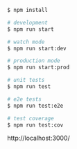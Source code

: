 ```bash
$ npm install
```

```bash
# development
$ npm run start

# watch mode
$ npm run start:dev

# production mode
$ npm run start:prod
```

```bash
# unit tests
$ npm run test

# e2e tests
$ npm run test:e2e

# test coverage
$ npm run test:cov
```

http://localhost:3000/
